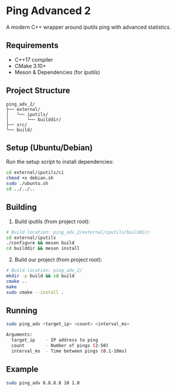 # Ping Advanced 2

A modern C++ wrapper around iputils ping with advanced statistics.

## Requirements
- C++17 compiler
- CMake 3.10+
- Meson & Dependencies (for iputils)

## Project Structure
```
ping_adv_2/
├── external/
│   └── iputils/
│       └── builddir/
├── src/
└── build/
```

## Setup (Ubuntu/Debian)
Run the setup script to install dependencies:
```bash
cd external/iputils/ci
chmod +x debian.sh
sudo ./ubuntu.sh
cd ../../..
```

## Building

1. Build iputils (from project root):
```bash
# Build location: ping_adv_2/external/iputils/builddir/
cd external/iputils
./configure && meson build
cd builddir && meson install
```

2. Build our project (from project root):
```bash
# Build location: ping_adv_2/
mkdir -p build && cd build
cmake ..
make
sudo cmake --install .
```

## Running
```bash
sudo ping_adv <target_ip> <count> <interval_ms>

Arguments:
  target_ip    - IP address to ping
  count        - Number of pings (2-50)
  interval_ms  - Time between pings (0.1-10ms)
```

## Example
```bash
sudo ping_adv 8.8.8.8 10 1.0
```
